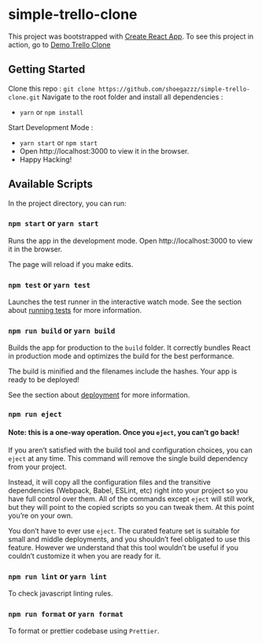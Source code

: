 # simple-trello-clone
This project was bootstrapped with [Create React App](https://github.com/facebook/create-react-app).
To see this project in action, go to [Demo Trello Clone](https://shoegazzz.github.io/simple-trello-clone/)
## Getting Started
Clone this repo : `git clone https://github.com/shoegazzz/simple-trello-clone.git`
Navigate to the root folder and install all dependencies :
* `yarn` or `npm install`

Start Development Mode :
* `yarn start` or `npm start`
* Open http://localhost:3000 to view it in the browser.
* Happy Hacking!

## Available Scripts
In the project directory, you can run:
### `npm start` or `yarn start`
Runs the app in the development mode.
Open http://localhost:3000 to view it in the browser.

The page will reload if you make edits.

### `npm test` or `yarn test`
Launches the test runner in the interactive watch mode.
See the section about [running tests](https://create-react-app.dev/docs/running-tests/) for more information.

### `npm run build` or `yarn build`
Builds the app for production to the `build` folder.
It correctly bundles React in production mode and optimizes the build for the best performance.

The build is minified and the filenames include the hashes.
Your app is ready to be deployed!

See the section about [deployment](https://create-react-app.dev/docs/deployment/) for more information.

### `npm run eject`

#### Note: this is a one-way operation. Once you `eject`, you can’t go back!

If you aren’t satisfied with the build tool and configuration choices, you can `eject` at any time. This command will remove the single build dependency from your project.

Instead, it will copy all the configuration files and the transitive dependencies (Webpack, Babel, ESLint, etc) right into your project so you have full control over them. All of the commands except `eject` will still work, but they will point to the copied scripts so you can tweak them. At this point you’re on your own.

You don’t have to ever use `eject`. The curated feature set is suitable for small and middle deployments, and you shouldn’t feel obligated to use this feature. However we understand that this tool wouldn’t be useful if you couldn’t customize it when you are ready for it.

### `npm run lint` or `yarn lint`

To check javascript linting rules.

### `npm run format` or `yarn format`

To format or prettier codebase using `Prettier`.
